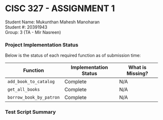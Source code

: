 # CISC 327 - ASSIGNMENT 1
Student Name: Mukunthan Mahesh Manoharan  
Student #: 20391943  
Group: 3 (TA - Mir Nasreen)  

### Project Implementation Status
Below is the status of each required function as of submission time:

| Function                | Implementation Status | What is Missing?                    |
| ----------------------- | --------------------- | ----------------------------------- |
| `add_book_to_catalog`   | Complete              | N/A                                 |
| `get_all_books`         | Complete              | N/A                                 |
| `borrow_book_by_patron` | Complete              | N/A                                 |


### Test Script Summary